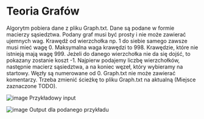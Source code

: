 # Teoria Grafów

Algorytm pobiera dane z pliku Graph.txt. Dane są podane w formie macierzy sąsiedztwa. Podany graf musi być prosty i nie może zawierać ujemnych wag. Krawędź od wierzchołka np. 1 do siebie samego zawsze musi mieć wagę 0. Maksymalna waga krawędzi to 998. Krawędzie, które nie istnieją mają wagę 999. Jeżeli do danego wierzchołka nie da się dojść, to pokazany zostanie koszt -1. Najpierw podajemy liczbę wierzchołków, następnie macierz sąsiedztwa, a na koniec węzeł, który wybieramy na startowy. Węzły są numerowane od 0. Graph.txt nie może zawierać komentarzy. Trzeba zmienić ścieżkę to pliku Graph.txt na aktualną (Miejsce zaznaczone TODO).

![image](https://user-images.githubusercontent.com/72551316/120190822-676b7a80-c219-11eb-8e30-22c03d0ded3c.png)
Przykładowy input

![image](https://user-images.githubusercontent.com/72551316/120189974-45252d00-c218-11eb-8285-8ed9660fa9a6.png)
Output dla podanego przykładu
